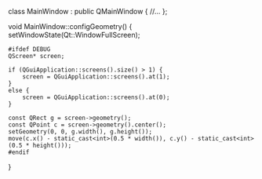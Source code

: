 class MainWindow : public QMainWindow { 
	//...
};

void MainWindow::configGeometry()
{
    setWindowState(Qt::WindowFullScreen);

    #ifdef DEBUG
    QScreen* screen;

    if (QGuiApplication::screens().size() > 1) {
        screen = QGuiApplication::screens().at(1);
    }
    else {
        screen = QGuiApplication::screens().at(0);
    }

    const QRect g = screen->geometry();
    const QPoint c = screen->geometry().center();
    setGeometry(0, 0, g.width(), g.height());
    move(c.x() - static_cast<int>(0.5 * width()), c.y() - static_cast<int>(0.5 * height()));
    #endif
}


